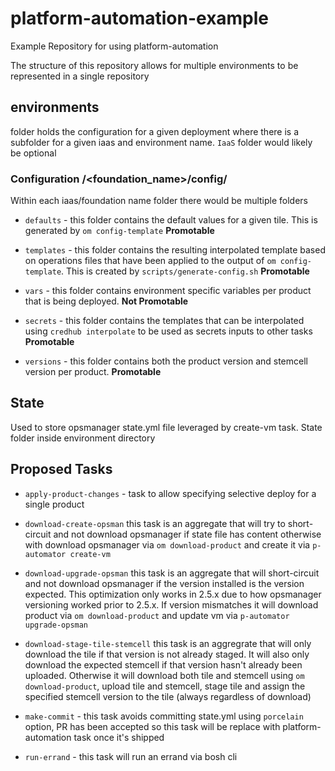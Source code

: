 # platform-automation-example
Example Repository for using platform-automation

The structure of this repository allows for multiple environments to be represented in a single repository

## environments

folder holds the configuration for a given deployment where there is a subfolder for a given iaas and environment name.  `IaaS` folder would likely be optional

### Configuration <iaas>/<foundation_name>/config/

Within each iaas/foundation name folder there would be multiple folders

* `defaults` - this folder contains the default values for a given tile.  This is generated by `om config-template` **Promotable**

* `templates` - this folder contains the resulting interpolated template based on operations files that have been applied to the output of `om config-template`.  This is created by `scripts/generate-config.sh` **Promotable**

* `vars` - this folder contains environment specific variables per product that is being deployed. **Not Promotable**

* `secrets` - this folder contains the templates that can be interpolated using `credhub interpolate` to be used as secrets inputs to other tasks **Promotable**

* `versions` - this folder contains both the product version and stemcell version per product. **Promotable**

## State

Used to store opsmanager state.yml file leveraged by create-vm task.  State folder inside environment directory

## Proposed Tasks

* `apply-product-changes` - task to allow specifying selective deploy for a single product

* `download-create-opsman` this task is an aggregate that will try to short-circuit and not download opsmanager if state file has content otherwise with download opsmanager via `om download-product` and create it via `p-automator create-vm`

* `download-upgrade-opsman` this task is an aggregate that will short-circuit and not download opsmanager if the version installed is the version expected.  This optimization only works in 2.5.x due to how opsmanager versioning worked prior to 2.5.x.  If version mismatches it will download product via `om download-product` and update vm via `p-automator upgrade-opsman`

* `download-stage-tile-stemcell` this task is an aggregrate that will only download the tile if that version is not already staged.  It will also only download the expected stemcell if that version hasn't already been uploaded.  Otherwise it will download both tile and stemcell using `om download-product`, upload tile and stemcell, stage tile and assign the specified stemcell version to the tile (always regardless of download)

* `make-commit` - this task avoids committing state.yml using `porcelain` option, PR has been accepted so this task will be replace with platform-automation task once it's shipped

* `run-errand` - this task will run an errand via bosh cli

